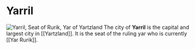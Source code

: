 # Yarril
![Yarril, Seat of Rurik, Yar of Yartzland](yarril.jpeg)
The city of **Yarril** is the capital and largest city in [[Yartzland]]. It is the seat of the ruling yar who is currently [[Yar Rurik]].